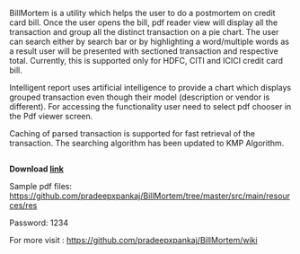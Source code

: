 BillMortem is a utility which helps the user to do a postmortem on credit card bill. Once the user opens the bill, pdf reader view will display all the transaction and group all the distinct transaction on a pie chart. The user can search either by search bar or by highlighting a word/multiple words as a result user will be presented with sectioned transaction and respective total. Currently, this is supported only for HDFC, CITI and ICICI credit card bill.

Intelligent report uses artificial intelligence to provide a chart which displays grouped transaction even though their model (description or vendor is different). For accessing the functionality user need to select pdf chooser in the Pdf viewer screen.

Caching of parsed transaction is supported for fast retrieval of the transaction. The searching algorithm has been updated to KMP Algorithm.

<h2></h2>
<b>Download <a href="https://github.com/pradeepxpankaj/BillMortem/blob/master/executables/BillMortem_jar.zip">link</a> </b>

Sample pdf files: https://github.com/pradeepxpankaj/BillMortem/tree/master/src/main/resources/res

Password: 1234

For more visit : https://github.com/pradeepxpankaj/BillMortem/wiki